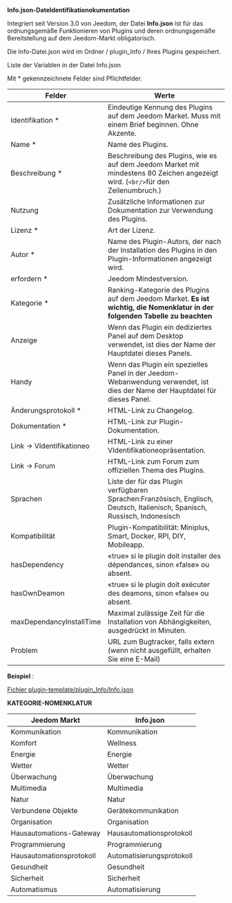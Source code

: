 **Info.json-DateIdentifikationokumentation**

Integriert seit Version 3.0 von Jeedom, der Datei **Info.json** ist für das ordnungsgemäße Funktionieren von Plugins und deren ordnungsgemäße Bereitstellung auf dem Jeedom-Markt obligatorisch.

Die Info-Datei.json wird im Ordner / plugin_Info / Ihres Plugins gespeichert.

Liste der Variablen in der Datei Info.json

Mit * gekennzeichnete Felder sind Pflichtfelder.

Felder                   | Werte                                                                                                                   |
------------------------ | ------------------------------------------------------------------------------------------------------------------------- |
Identifikation *                     | Eindeutige Kennung des Plugins auf dem Jeedom Market. Muss mit einem Brief beginnen. Ohne Akzente.                             |
Name *                   | Name des Plugins.                                                                                                            |
Beschreibung *            | Beschreibung des Plugins, wie es auf dem Jeedom Market mit mindestens 80 Zeichen angezeigt wird. (` <br/> `für den Zeilenumbruch.)                                  |                                                                                     |
Nutzung                    | Zusätzliche Informationen zur Dokumentation zur Verwendung des Plugins.                                                    |
Lizenz *                | Art der Lizenz.                                                                                                          |
Autor *                 | Name des Plugin-Autors, der nach der Installation des Plugins in den Plugin-Informationen angezeigt wird.         |
erfordern *                | Jeedom Mindestversion.                                                                                                |
Kategorie *               | Ranking-Kategorie des Plugins auf dem Jeedom Market. **Es ist wichtig, die Nomenklatur in der folgenden Tabelle zu beachten** |
Anzeige                  | Wenn das Plugin ein dediziertes Panel auf dem Desktop verwendet, ist dies der Name der Hauptdatei dieses Panels.                    |
Handy                   | Wenn das Plugin ein spezielles Panel in der Jeedom-Webanwendung verwendet, ist dies der Name der Hauptdatei für dieses Panel.   |
Änderungsprotokoll *              | HTML-Link zu Changelog.                                                                                              |
Dokumentation *          | HTML-Link zur Plugin-Dokumentation.                                                                                |
Link -> VIdentifikationeo               | HTML-Link zu einer VIdentifikationeopräsentation.                                                                                 |
Link -> Forum               | HTML-Link zum Forum zum offiziellen Thema des Plugins.                                                                  |
Sprachen                | Liste der für das Plugin verfügbaren Sprachen:Französisch, Englisch, Deutsch, Italienisch, Spanisch, Russisch, Indonesisch            |
Kompatibilität            | Plugin-Kompatibilität: Miniplus, Smart, Docker, RPI, DIY, Mobileapp.                                                   |
hasDependency            | «true» si le plugin doit installer des dépendances, sinon «false» ou absent.                                              |
hasOwnDeamon             | «true» si le plugin doit exécuter des deamons, sinon «false» ou absent.                                                   |
maxDependancyInstallTime | Maximal zulässige Zeit für die Installation von Abhängigkeiten, ausgedrückt in Minuten.                                            |
Problem                    | URL zum Bugtracker, falls extern (wenn nicht ausgefüllt, erhalten Sie eine E-Mail)

**Beispiel** :

[Fichier plugin-template/plugin_Info/Info.json](https://github.com/jeedom/plugin-template/blob/master/plugin_Info/Info.json)




**KATEGORIE-NOMENKLATUR**

Jeedom Markt         | Info.json               |
--------------------- | ----------------------- |
Kommunikation         | Kommunikation           |
Komfort               | Wellness                |
Energie               | Energie                  |
Wetter                 | Wetter                 |
Überwachung            | Überwachung              |
Multimedia            | Multimedia              |
Natur                | Natur                  |
Verbundene Objekte      | Gerätekommunikation     |
Organisation          | Organisation            |
Hausautomations-Gateway  | Hausautomationsprotokoll|
Programmierung         | Programmierung             |
Hausautomationsprotokoll   | Automatisierungsprotokoll     |
Gesundheit                 | Gesundheit                  |
Sicherheit              | Sicherheit                |
Automatismus           | Automatisierung          |


   


  


  


  

    


   




